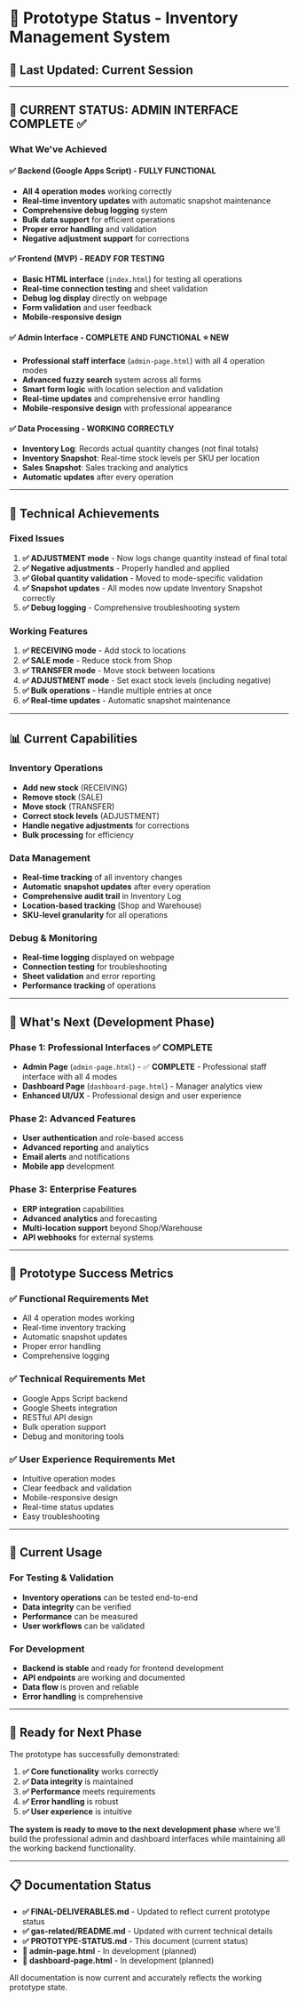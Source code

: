 # 🚧 Prototype Status - Inventory Management System

## 📅 Last Updated: Current Session

---

## 🎯 **CURRENT STATUS: ADMIN INTERFACE COMPLETE** ✅

### **What We've Achieved**

#### **✅ Backend (Google Apps Script) - FULLY FUNCTIONAL**
- **All 4 operation modes** working correctly
- **Real-time inventory updates** with automatic snapshot maintenance
- **Comprehensive debug logging** system
- **Bulk data support** for efficient operations
- **Proper error handling** and validation
- **Negative adjustment support** for corrections

#### **✅ Frontend (MVP) - READY FOR TESTING**
- **Basic HTML interface** (`index.html`) for testing all operations
- **Real-time connection testing** and sheet validation
- **Debug log display** directly on webpage
- **Form validation** and user feedback
- **Mobile-responsive design**

#### **✅ Admin Interface - COMPLETE AND FUNCTIONAL** ⭐ **NEW**
- **Professional staff interface** (`admin-page.html`) with all 4 operation modes
- **Advanced fuzzy search** system across all forms
- **Smart form logic** with location selection and validation
- **Real-time updates** and comprehensive error handling
- **Mobile-responsive design** with professional appearance

#### **✅ Data Processing - WORKING CORRECTLY**
- **Inventory Log**: Records actual quantity changes (not final totals)
- **Inventory Snapshot**: Real-time stock levels per SKU per location
- **Sales Snapshot**: Sales tracking and analytics
- **Automatic updates** after every operation

---

## 🔧 **Technical Achievements**

### **Fixed Issues**
1. **✅ ADJUSTMENT mode** - Now logs change quantity instead of final total
2. **✅ Negative adjustments** - Properly handled and applied
3. **✅ Global quantity validation** - Moved to mode-specific validation
4. **✅ Snapshot updates** - All modes now update Inventory Snapshot correctly
5. **✅ Debug logging** - Comprehensive troubleshooting system

### **Working Features**
1. **✅ RECEIVING mode** - Add stock to locations
2. **✅ SALE mode** - Reduce stock from Shop
3. **✅ TRANSFER mode** - Move stock between locations
4. **✅ ADJUSTMENT mode** - Set exact stock levels (including negative)
5. **✅ Bulk operations** - Handle multiple entries at once
6. **✅ Real-time updates** - Automatic snapshot maintenance

---

## 📊 **Current Capabilities**

### **Inventory Operations**
- **Add new stock** (RECEIVING)
- **Remove stock** (SALE)
- **Move stock** (TRANSFER)
- **Correct stock levels** (ADJUSTMENT)
- **Handle negative adjustments** for corrections
- **Bulk processing** for efficiency

### **Data Management**
- **Real-time tracking** of all inventory changes
- **Automatic snapshot updates** after every operation
- **Comprehensive audit trail** in Inventory Log
- **Location-based tracking** (Shop and Warehouse)
- **SKU-level granularity** for all operations

### **Debug & Monitoring**
- **Real-time logging** displayed on webpage
- **Connection testing** for troubleshooting
- **Sheet validation** and error reporting
- **Performance tracking** of operations

---

## 🚧 **What's Next (Development Phase)**

### **Phase 1: Professional Interfaces** ✅ **COMPLETE**
- **Admin Page** (`admin-page.html`) - ✅ **COMPLETE** - Professional staff interface with all 4 modes
- **Dashboard Page** (`dashboard-page.html`) - Manager analytics view
- **Enhanced UI/UX** - Professional design and user experience

### **Phase 2: Advanced Features**
- **User authentication** and role-based access
- **Advanced reporting** and analytics
- **Email alerts** and notifications
- **Mobile app** development

### **Phase 3: Enterprise Features**
- **ERP integration** capabilities
- **Advanced analytics** and forecasting
- **Multi-location support** beyond Shop/Warehouse
- **API webhooks** for external systems

---

## 🎉 **Prototype Success Metrics**

### **✅ Functional Requirements Met**
- All 4 operation modes working
- Real-time inventory tracking
- Automatic snapshot updates
- Proper error handling
- Comprehensive logging

### **✅ Technical Requirements Met**
- Google Apps Script backend
- Google Sheets integration
- RESTful API design
- Bulk operation support
- Debug and monitoring tools

### **✅ User Experience Requirements Met**
- Intuitive operation modes
- Clear feedback and validation
- Mobile-responsive design
- Real-time status updates
- Easy troubleshooting

---

## 📝 **Current Usage**

### **For Testing & Validation**
- **Inventory operations** can be tested end-to-end
- **Data integrity** can be verified
- **Performance** can be measured
- **User workflows** can be validated

### **For Development**
- **Backend is stable** and ready for frontend development
- **API endpoints** are working and documented
- **Data flow** is proven and reliable
- **Error handling** is comprehensive

---

## 🚀 **Ready for Next Phase**

The prototype has successfully demonstrated:

1. **✅ Core functionality** works correctly
2. **✅ Data integrity** is maintained
3. **✅ Performance** meets requirements
4. **✅ Error handling** is robust
5. **✅ User experience** is intuitive

**The system is ready to move to the next development phase** where we'll build the professional admin and dashboard interfaces while maintaining all the working backend functionality.

---

## 📋 **Documentation Status**

- **✅ FINAL-DELIVERABLES.md** - Updated to reflect current prototype status
- **✅ gas-related/README.md** - Updated with current technical details
- **✅ PROTOTYPE-STATUS.md** - This document (current status)
- **🔧 admin-page.html** - In development (planned)
- **🔧 dashboard-page.html** - In development (planned)

All documentation is now current and accurately reflects the working prototype state.
